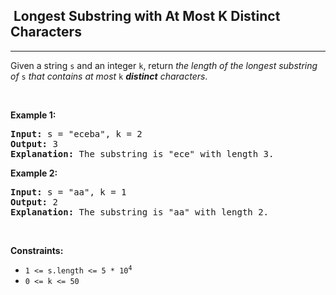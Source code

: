 <h2>  Longest Substring with At Most K Distinct Characters</h2><hr><div><p>Given a string <code>s</code> and an integer <code>k</code>, return <em>the length of the longest </em><span data-keyword="substring-nonempty"><em>substring</em></span><em> of</em> <code>s</code> <em>that contains at most</em> <code>k</code> <em><strong>distinct</strong> characters</em>.</p>

<p>&nbsp;</p>
<p><strong class="example">Example 1:</strong></p>

<pre><strong>Input:</strong> s = "eceba", k = 2
<strong>Output:</strong> 3
<strong>Explanation:</strong> The substring is "ece" with length 3.</pre>

<p><strong class="example">Example 2:</strong></p>

<pre><strong>Input:</strong> s = "aa", k = 1
<strong>Output:</strong> 2
<strong>Explanation:</strong> The substring is "aa" with length 2.
</pre>

<p>&nbsp;</p>
<p><strong>Constraints:</strong></p>

<ul>
	<li><code>1 &lt;= s.length &lt;= 5 * 10<sup>4</sup></code></li>
	<li><code>0 &lt;= k &lt;= 50</code></li>
</ul>
</div>